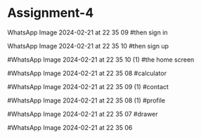 # Assignment-4
WhatsApp Image 2024-02-21 at 22 35 09 #then sign in

WhatsApp Image 2024-02-21 at 22 35 10 #then sign up

#WhatsApp Image 2024-02-21 at 22 35 10 (1) #the home screen

#WhatsApp Image 2024-02-21 at 22 35 08 #calculator

#WhatsApp Image 2024-02-21 at 22 35 09 (1) #contact

#WhatsApp Image 2024-02-21 at 22 35 08 (1) #profile

#WhatsApp Image 2024-02-21 at 22 35 07 #drawer

#WhatsApp Image 2024-02-21 at 22 35 06
